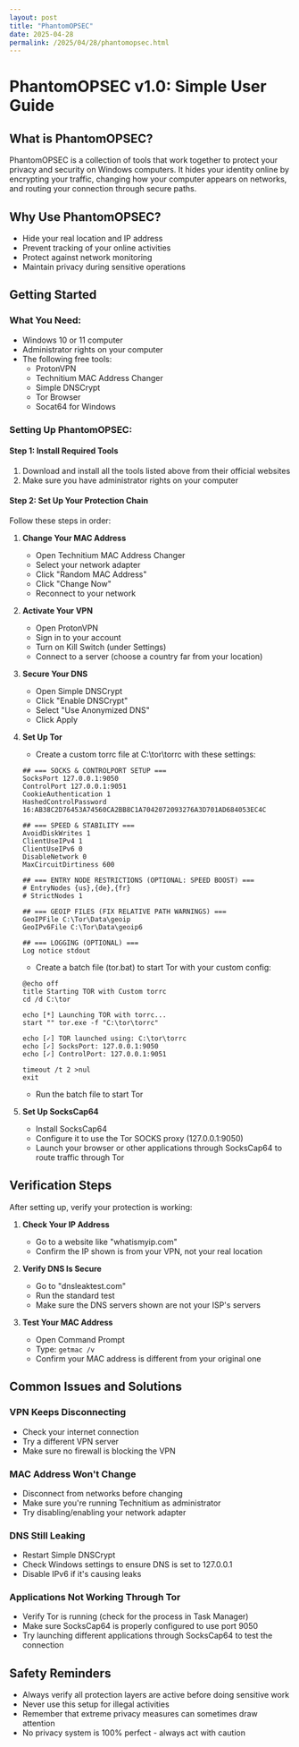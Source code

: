 ```yaml
---
layout: post
title: "PhantomOPSEC"
date: 2025-04-28
permalink: /2025/04/28/phantomopsec.html
---
```


# PhantomOPSEC v1.0: Simple User Guide

## What is PhantomOPSEC?

PhantomOPSEC is a collection of tools that work together to protect your privacy and security on Windows computers. It hides your identity online by encrypting your traffic, changing how your computer appears on networks, and routing your connection through secure paths.

## Why Use PhantomOPSEC?

- Hide your real location and IP address
- Prevent tracking of your online activities
- Protect against network monitoring
- Maintain privacy during sensitive operations

## Getting Started

### What You Need:
- Windows 10 or 11 computer
- Administrator rights on your computer
- The following free tools:
  - ProtonVPN
  - Technitium MAC Address Changer
  - Simple DNSCrypt
  - Tor Browser
  - Socat64 for Windows

### Setting Up PhantomOPSEC:

#### Step 1: Install Required Tools
1. Download and install all the tools listed above from their official websites
2. Make sure you have administrator rights on your computer

#### Step 2: Set Up Your Protection Chain

Follow these steps in order:

1. **Change Your MAC Address**
   - Open Technitium MAC Address Changer
   - Select your network adapter
   - Click "Random MAC Address"
   - Click "Change Now"
   - Reconnect to your network

2. **Activate Your VPN**
   - Open ProtonVPN
   - Sign in to your account
   - Turn on Kill Switch (under Settings)
   - Connect to a server (choose a country far from your location)

3. **Secure Your DNS**
   - Open Simple DNSCrypt
   - Click "Enable DNSCrypt"
   - Select "Use Anonymized DNS"
   - Click Apply

4. **Set Up Tor**
   - Create a custom torrc file at C:\tor\torrc with these settings:
   ```
   ## === SOCKS & CONTROLPORT SETUP ===
   SocksPort 127.0.0.1:9050
   ControlPort 127.0.0.1:9051
   CookieAuthentication 1
   HashedControlPassword 16:AB38C2D76453A74560CA2BB8C1A7042072093276A3D701AD684053EC4C
   
   ## === SPEED & STABILITY ===
   AvoidDiskWrites 1
   ClientUseIPv4 1
   ClientUseIPv6 0
   DisableNetwork 0
   MaxCircuitDirtiness 600
   
   ## === ENTRY NODE RESTRICTIONS (OPTIONAL: SPEED BOOST) ===
   # EntryNodes {us},{de},{fr}
   # StrictNodes 1
   
   ## === GEOIP FILES (FIX RELATIVE PATH WARNINGS) ===
   GeoIPFile C:\Tor\Data\geoip
   GeoIPv6File C:\Tor\Data\geoip6
   
   ## === LOGGING (OPTIONAL) ===
   Log notice stdout
   ```
   
   - Create a batch file (tor.bat) to start Tor with your custom config:
   ```
   @echo off
   title Starting TOR with Custom torrc
   cd /d C:\tor
   
   echo [*] Launching TOR with torrc...
   start "" tor.exe -f "C:\tor\torrc"
   
   echo [✓] TOR launched using: C:\tor\torrc
   echo [✓] SocksPort: 127.0.0.1:9050
   echo [✓] ControlPort: 127.0.0.1:9051
   
   timeout /t 2 >nul
   exit
   ```
   
   - Run the batch file to start Tor

5. **Set Up SocksCap64**
   - Install SocksCap64
   - Configure it to use the Tor SOCKS proxy (127.0.0.1:9050)
   - Launch your browser or other applications through SocksCap64 to route traffic through Tor

## Verification Steps

After setting up, verify your protection is working:

1. **Check Your IP Address**
   - Go to a website like "whatismyip.com"
   - Confirm the IP shown is from your VPN, not your real location

2. **Verify DNS Is Secure**
   - Go to "dnsleaktest.com"
   - Run the standard test
   - Make sure the DNS servers shown are not your ISP's servers

3. **Test Your MAC Address**
   - Open Command Prompt
   - Type: `getmac /v`
   - Confirm your MAC address is different from your original one

## Common Issues and Solutions

### VPN Keeps Disconnecting
- Check your internet connection
- Try a different VPN server
- Make sure no firewall is blocking the VPN

### MAC Address Won't Change
- Disconnect from networks before changing
- Make sure you're running Technitium as administrator
- Try disabling/enabling your network adapter

### DNS Still Leaking
- Restart Simple DNSCrypt
- Check Windows settings to ensure DNS is set to 127.0.0.1
- Disable IPv6 if it's causing leaks

### Applications Not Working Through Tor
- Verify Tor is running (check for the process in Task Manager)
- Make sure SocksCap64 is properly configured to use port 9050
- Try launching different applications through SocksCap64 to test the connection

## Safety Reminders

- Always verify all protection layers are active before doing sensitive work
- Never use this setup for illegal activities
- Remember that extreme privacy measures can sometimes draw attention
- No privacy system is 100% perfect - always act with caution
